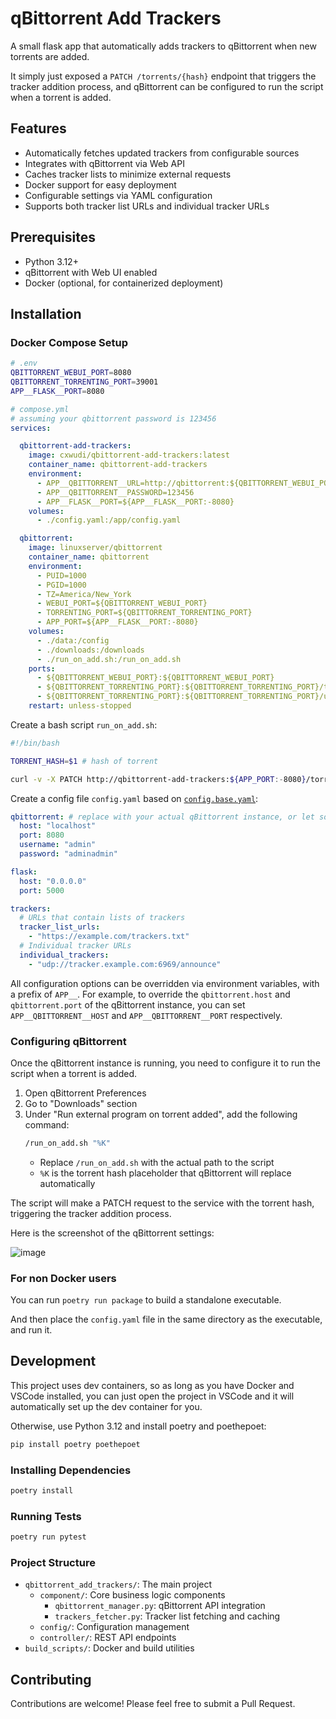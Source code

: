 # qBittorrent Add Trackers

A small flask app that automatically adds trackers to qBittorrent when new torrents are added.

It simply just exposed a `PATCH /torrents/{hash}` endpoint that triggers the tracker addition process, and qBittorrent can be configured to run the script when a torrent is added.

## Features

- Automatically fetches updated trackers from configurable sources
- Integrates with qBittorrent via Web API
- Caches tracker lists to minimize external requests
- Docker support for easy deployment
- Configurable settings via YAML configuration
- Supports both tracker list URLs and individual tracker URLs

## Prerequisites

- Python 3.12+
- qBittorrent with Web UI enabled
- Docker (optional, for containerized deployment)

## Installation

### Docker Compose Setup

```sh
# .env
QBITTORRENT_WEBUI_PORT=8080
QBITTORRENT_TORRENTING_PORT=39001
APP__FLASK__PORT=8080
```

```yaml
# compose.yml
# assuming your qbittorrent password is 123456
services:

  qbittorrent-add-trackers:
    image: cxwudi/qbittorrent-add-trackers:latest
    container_name: qbittorrent-add-trackers
    environment:
      - APP__QBITTORRENT__URL=http://qbittorrent:${QBITTORRENT_WEBUI_PORT}
      - APP__QBITTORRENT__PASSWORD=123456
      - APP__FLASK__PORT=${APP__FLASK__PORT:-8080}
    volumes:
      - ./config.yaml:/app/config.yaml

  qbittorrent:
    image: linuxserver/qbittorrent
    container_name: qbittorrent
    environment:
      - PUID=1000
      - PGID=1000
      - TZ=America/New_York
      - WEBUI_PORT=${QBITTORRENT_WEBUI_PORT}
      - TORRENTING_PORT=${QBITTORRENT_TORRENTING_PORT}
      - APP_PORT=${APP__FLASK__PORT:-8080}
    volumes:
      - ./data:/config
      - ./downloads:/downloads
      - ./run_on_add.sh:/run_on_add.sh
    ports:
      - ${QBITTORRENT_WEBUI_PORT}:${QBITTORRENT_WEBUI_PORT}
      - ${QBITTORRENT_TORRENTING_PORT}:${QBITTORRENT_TORRENTING_PORT}/tcp
      - ${QBITTORRENT_TORRENTING_PORT}:${QBITTORRENT_TORRENTING_PORT}/udp
    restart: unless-stopped

```

Create a bash script `run_on_add.sh`:

```sh
#!/bin/bash

TORRENT_HASH=$1 # hash of torrent

curl -v -X PATCH http://qbittorrent-add-trackers:${APP_PORT:-8080}/torrents/$TORRENT_HASH
```

Create a config file `config.yaml` based on [`config.base.yaml`](config.base.yaml):

```yaml
qbittorrent: # replace with your actual qBittorrent instance, or let some of these values be empty and set the corresponding environment variables
  host: "localhost"
  port: 8080
  username: "admin"
  password: "adminadmin"

flask:
  host: "0.0.0.0"
  port: 5000

trackers:
  # URLs that contain lists of trackers
  tracker_list_urls:
    - "https://example.com/trackers.txt"
  # Individual tracker URLs
  individual_trackers:
    - "udp://tracker.example.com:6969/announce"
```

All configuration options can be overridden via environment variables, with a prefix of `APP__`.
For example, to override the `qbittorrent.host` and `qbittorrent.port` of the qBittorrent instance, you can set `APP__QBITTORRENT__HOST` and `APP__QBITTORRENT__PORT` respectively.

### Configuring qBittorrent

Once the qBittorrent instance is running, you need to configure it to run the script when a torrent is added.

1. Open qBittorrent Preferences
2. Go to "Downloads" section
3. Under "Run external program on torrent added", add the following command:
   ```bash
   /run_on_add.sh "%K"
   ```
   - Replace `/run_on_add.sh` with the actual path to the script
   - `%K` is the torrent hash placeholder that qBittorrent will replace automatically

The script will make a PATCH request to the service with the torrent hash, triggering the tracker addition process.

Here is the screenshot of the qBittorrent settings:

![image](https://s2.loli.net/2024/11/23/nPR6yiUXoJ8QCLb.png)

### For non Docker users

You can run `poetry run package` to build a standalone executable.

And then place the `config.yaml` file in the same directory as the executable, and run it.

## Development

This project uses dev containers, so as long as you have Docker and VSCode installed, you can just open the project in VSCode and it will automatically set up the dev container for you.

Otherwise, use Python 3.12 and install poetry and poethepoet:

```bash
pip install poetry poethepoet
```

### Installing Dependencies

```bash
poetry install
```

### Running Tests

```bash
poetry run pytest
```

### Project Structure

- `qbittorrent_add_trackers/`: The main project
  - `component/`: Core business logic components
    - `qbittorrent_manager.py`: qBittorrent API integration
    - `trackers_fetcher.py`: Tracker list fetching and caching
  - `config/`: Configuration management
  - `controller/`: REST API endpoints
- `build_scripts/`: Docker and build utilities

## Contributing

Contributions are welcome! Please feel free to submit a Pull Request.
